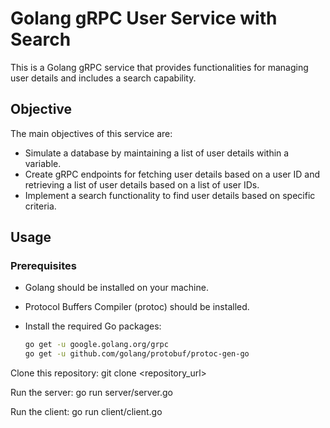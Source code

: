 # Golang gRPC User Service with Search

This is a Golang gRPC service that provides functionalities for managing user details and includes a search capability.

## Objective

The main objectives of this service are:

- Simulate a database by maintaining a list of user details within a variable.
- Create gRPC endpoints for fetching user details based on a user ID and retrieving a list of user details based on a list of user IDs.
- Implement a search functionality to find user details based on specific criteria.

## Usage

### Prerequisites

- Golang should be installed on your machine.
- Protocol Buffers Compiler (protoc) should be installed.
- Install the required Go packages:

  ```bash
  go get -u google.golang.org/grpc
  go get -u github.com/golang/protobuf/protoc-gen-go


Clone this repository:
git clone <repository_url>

Run the server:
go run server/server.go

Run the client:
go run client/client.go
